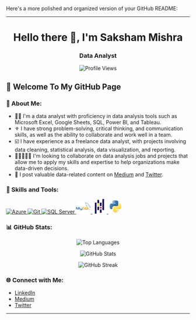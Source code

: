 Here's a more polished and organized version of your GitHub README:

---

<h1 align="center">Hello there 👋, I'm Saksham Mishra</h1>
<h3 align="center">Data Analyst</h3>

<p align="center">
  <img src="https://komarev.com/ghpvc/?username=saksham-mishra24&label=Profile%20views&color=0e75b6&style=flat" alt="Profile Views" />
</p>

## 👋 Welcome To My GitHub Page

### 💫 About Me:
- 👩‍💻 I'm a data analyst with proficiency in data analysis tools such as Microsoft Excel, Google Sheets, SQL, Power BI, and Tableau.
- ⚜️ I have strong problem-solving, critical thinking, and communication skills, as well as the ability to collaborate and work well in a team.
- ☑️ I have experience as a freelance data analyst, with projects involving data cleaning, statistical analysis, data visualization, and reporting.
- 👩🏻‍🤝‍👨🏽 I'm looking to collaborate on data analysis jobs and projects that allow me to apply my skills and expertise to help organizations make data-driven decisions.
- 💠 I post valuable data-related content on [Medium](https://medium.com) and [Twitter](https://twitter.com).

### 🚀 Skills and Tools:
<p align="left">
  <a href="https://azure.microsoft.com/en-in/" target="_blank" rel="noreferrer"> 
    <img src="https://www.vectorlogo.zone/logos/microsoft_azure/microsoft_azure-icon.svg" alt="Azure" width="40" height="40"/> 
  </a> 
  <a href="https://git-scm.com/" target="_blank" rel="noreferrer"> 
    <img src="https://www.vectorlogo.zone/logos/git-scm/git-scm-icon.svg" alt="Git" width="40" height="40"/> 
  </a> 
  <a href="https://www.microsoft.com/en-us/sql-server" target="_blank" rel="noreferrer"> 
    <img src="https://www.svgrepo.com/show/303229/microsoft-sql-server-logo.svg" alt="SQL Server" width="40" height="40"/> 
  </a> 
  <a href="https://www.mysql.com/" target="_blank" rel="noreferrer"> 
    <img src="https://raw.githubusercontent.com/devicons/devicon/master/icons/mysql/mysql-original-wordmark.svg" alt="MySQL" width="40" height="40"/> 
  </a> 
  <a href="https://pandas.pydata.org/" target="_blank" rel="noreferrer"> 
    <img src="https://raw.githubusercontent.com/devicons/devicon/2ae2a900d2f041da66e950e4d48052658d850630/icons/pandas/pandas-original.svg" alt="Pandas" width="40" height="40"/> 
  </a> 
  <a href="https://www.python.org" target="_blank" rel="noreferrer"> 
    <img src="https://raw.githubusercontent.com/devicons/devicon/master/icons/python/python-original.svg" alt="Python" width="40" height="40"/> 
  </a>
</p>

### 📊 GitHub Stats:
<p align="center">
  <img src="https://github-readme-stats.vercel.app/api/top-langs?username=saksham-mishra24&show_icons=true&locale=en&layout=compact" alt="Top Languages" />
</p>
<p align="center">
  <img src="https://github-readme-stats.vercel.app/api?username=saksham-mishra24&show_icons=true&locale=en" alt="GitHub Stats" />
</p>
<p align="center">
  <img src="https://github-readme-streak-stats.herokuapp.com/?user=saksham-mishra24&" alt="GitHub Streak" />
</p>

### 🌐 Connect with Me:
- [LinkedIn](https://www.linkedin.com)
- [Medium](https://medium.com)
- [Twitter](https://twitter.com)

---

